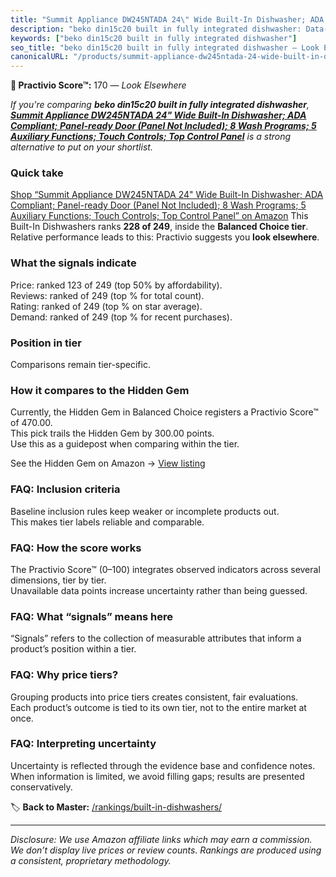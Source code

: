 ```yaml
---
title: "Summit Appliance DW245NTADA 24\" Wide Built-In Dishwasher; ADA Compliant; Panel-ready Door (Panel Not Included); 8 Wash Programs; 5 Auxiliary Functions; Touch Controls; Top Control Panel"
description: "beko din15c20 built in fully integrated dishwasher: Data-driven ranking using the Practivio Score™. Positioned by quality, value, demand, findability, momentum."
keywords: ["beko din15c20 built in fully integrated dishwasher"]
seo_title: "beko din15c20 built in fully integrated dishwasher — Look Elsewhere (2025)"
canonicalURL: "/products/summit-appliance-dw245ntada-24-wide-built-in-dishwasher-ada-compliant-panel-ready-door-panel-not-included-8-wash-programs-5-auxiliary-functions-touch-controls-top-control-panel-B09N5BZLXL/"
---
```


**🚫 Practivio Score™:** 170 — _Look Elsewhere_


*If you're comparing **beko din15c20 built in fully integrated dishwasher**, **[Summit Appliance DW245NTADA 24" Wide Built-In Dishwasher; ADA Compliant; Panel-ready Door (Panel Not Included); 8 Wash Programs; 5 Auxiliary Functions; Touch Controls; Top Control Panel](https://www.amazon.com/dp/B09N5BZLXL?tag=practivio-20)** is a strong alternative to put on your shortlist.*
### Quick take
[Shop “Summit Appliance DW245NTADA 24" Wide Built-In Dishwasher; ADA Compliant; Panel-ready Door (Panel Not Included); 8 Wash Programs; 5 Auxiliary Functions; Touch Controls; Top Control Panel” on Amazon](https://www.amazon.com/dp/B09N5BZLXL?tag=practivio-20)
This Built-In Dishwashers ranks **228 of 249**, inside the **Balanced Choice tier**.  
Relative performance leads to this: Practivio suggests you **look elsewhere**.

### What the signals indicate
Price: ranked 123 of 249 (top 50% by affordability).  
Reviews: ranked  of 249 (top % for total count).  
Rating: ranked  of 249 (top % on star average).  
Demand: ranked  of 249 (top % for recent purchases).

### Position in tier
Comparisons remain tier-specific.

### How it compares to the Hidden Gem
Currently, the Hidden Gem in Balanced Choice registers a Practivio Score™ of 470.00.  
This pick trails the Hidden Gem by 300.00 points.  
Use this as a guidepost when comparing within the tier.  

See the Hidden Gem on Amazon → [View listing](https://www.amazon.com/dp/B01MQGDIAR?tag=practivio-20)

### FAQ: Inclusion criteria
Baseline inclusion rules keep weaker or incomplete products out.  
This makes tier labels reliable and comparable.

### FAQ: How the score works
The Practivio Score™ (0–100) integrates observed indicators across several dimensions, tier by tier.  
Unavailable data points increase uncertainty rather than being guessed.

### FAQ: What “signals” means here
“Signals” refers to the collection of measurable attributes that inform a product’s position within a tier.

### FAQ: Why price tiers?
Grouping products into price tiers creates consistent, fair evaluations.  
Each product’s outcome is tied to its own tier, not to the entire market at once.

### FAQ: Interpreting uncertainty
Uncertainty is reflected through the evidence base and confidence notes.  
When information is limited, we avoid filling gaps; results are presented conservatively.


🏷️ **Back to Master:** [/rankings/built-in-dishwashers/](/rankings/built-in-dishwashers/)

---
_Disclosure: We use Amazon affiliate links which may earn a commission. We don’t display live prices or review counts. Rankings are produced using a consistent, proprietary methodology._
